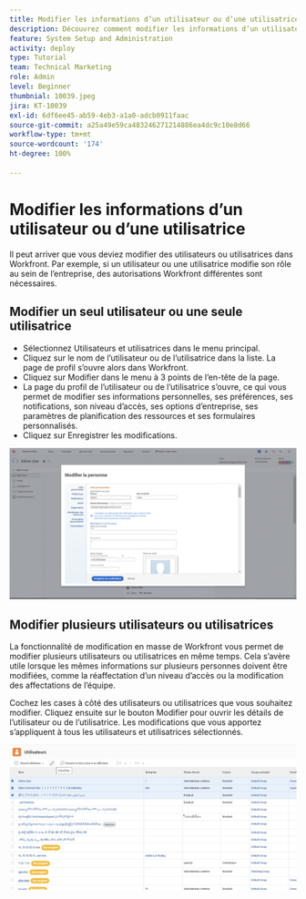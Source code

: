 ```yaml
---
title: Modifier les informations d’un utilisateur ou d’une utilisatrice
description: Découvrez comment modifier les informations d’un utilisateur ou d’une utilisatrice.
feature: System Setup and Administration
activity: deploy
type: Tutorial
team: Technical Marketing
role: Admin
level: Beginner
thumbnial: 10039.jpeg
jira: KT-10039
exl-id: 6df6ee45-ab59-4eb3-a1a0-adcb0911faac
source-git-commit: a25a49e59ca483246271214886ea4dc9c10e8d66
workflow-type: tm+mt
source-wordcount: '174'
ht-degree: 100%

---
```


# Modifier les informations d’un utilisateur ou d’une utilisatrice

Il peut arriver que vous deviez modifier des utilisateurs ou utilisatrices dans Workfront. Par exemple, si un utilisateur ou une utilisatrice modifie son rôle au sein de l’entreprise, des autorisations Workfront différentes sont nécessaires.

## Modifier un seul utilisateur ou une seule utilisatrice

* Sélectionnez Utilisateurs et utilisatrices dans le menu principal.
* Cliquez sur le nom de l’utilisateur ou de l’utilisatrice dans la liste. La page de profil s’ouvre alors dans Workfront.
* Cliquez sur Modifier dans le menu à 3 points de l’en-tête de la page.
* La page du profil de l’utilisateur ou de l’utilisatrice s’ouvre, ce qui vous permet de modifier ses informations personnelles, ses préférences, ses notifications, son niveau d’accès, ses options d’entreprise, ses paramètres de planification des ressources et ses formulaires personnalisés.
* Cliquez sur Enregistrer les modifications.


![[!DNL Edit Person] fenêtre](assets/mod_01.png)

## Modifier plusieurs utilisateurs ou utilisatrices

La fonctionnalité de modification en masse de Workfront vous permet de modifier plusieurs utilisateurs ou utilisatrices en même temps. Cela s’avère utile lorsque les mêmes informations sur plusieurs personnes doivent être modifiées, comme la réaffectation d’un niveau d’accès ou la modification des affectations de l’équipe.

Cochez les cases à côté des utilisateurs ou utilisatrices que vous souhaitez modifier. Cliquez ensuite sur le bouton Modifier pour ouvrir les détails de l’utilisateur ou de l’utilisatrice. Les modifications que vous apportez s’appliquent à tous les utilisateurs et utilisatrices sélectionnés.


![[!DNL Edit Person] fenêtre](assets/mod_02.png)
